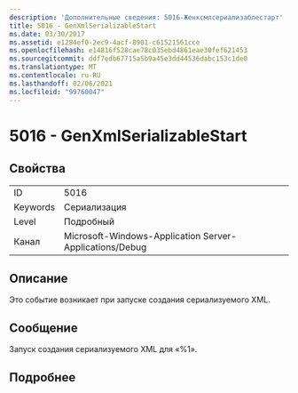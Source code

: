 ```yaml
---
description: 'Дополнительные сведения: 5016-Женксмлсериализаблестарт'
title: 5016 - GenXmlSerializableStart
ms.date: 03/30/2017
ms.assetid: e1284ef0-2ec9-4acf-8901-c61521561cce
ms.openlocfilehash: e14816f528cae78c035ebd4861eae30fef621453
ms.sourcegitcommit: ddf7edb67715a5b9a45e3dd44536dabc153c1de0
ms.translationtype: MT
ms.contentlocale: ru-RU
ms.lasthandoff: 02/06/2021
ms.locfileid: "99760047"
---
```

# <a name="5016---genxmlserializablestart"></a>5016 - GenXmlSerializableStart

## <a name="properties"></a>Свойства  
  
|||  
|-|-|  
|ID|5016|  
|Keywords|Сериализация|  
|Level|Подробный|  
|Канал|Microsoft-Windows-Application Server-Applications/Debug|  
  
## <a name="description"></a>Описание  

 Это событие возникает при запуске создания сериализуемого XML.  
  
## <a name="message"></a>Сообщение  

 Запуск создания сериализуемого XML для «%1».  
  
## <a name="details"></a>Подробнее
